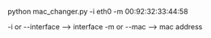 python mac_changer.py -i eth0 -m 00:92:32:33:44:58

-i or --interface --> interface
-m or --mac       --> mac address
